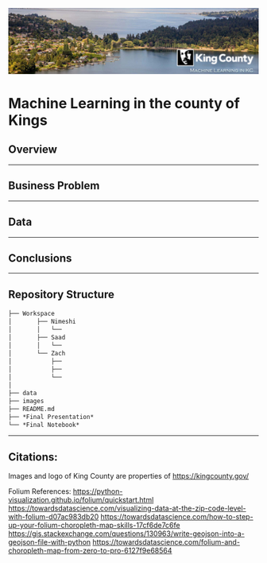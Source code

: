 ![img](./images/SplashHeader.jpg)
# Machine Learning in the county of Kings

## Overview
---
## Business Problem
---
## Data
---
## Conclusions
---
## Repository Structure
```
├── Workspace  
│       ├── Nimeshi
│       │   └── 
│       ├── Saad
│       │   └── 
│       └── Zach
│           ├── 
│           ├── 
│           └── 
│
├── data
├── images
├── README.md
├── *Final Presentation*
└── *Final Notebook*
```
---
## Citations:
Images and logo of King County are properties of https://kingcounty.gov/

Folium References:
https://python-visualization.github.io/folium/quickstart.html
https://towardsdatascience.com/visualizing-data-at-the-zip-code-level-with-folium-d07ac983db20
https://towardsdatascience.com/how-to-step-up-your-folium-choropleth-map-skills-17cf6de7c6fe
https://gis.stackexchange.com/questions/130963/write-geojson-into-a-geojson-file-with-python
https://towardsdatascience.com/folium-and-choropleth-map-from-zero-to-pro-6127f9e68564
